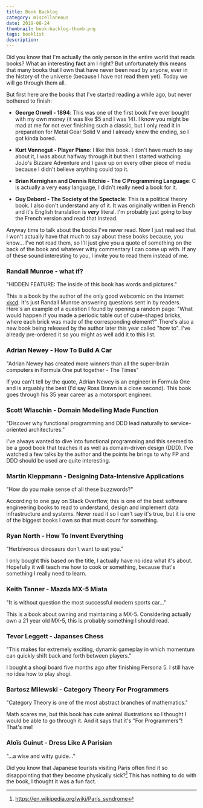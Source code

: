 ```yaml
---
title: Book Backlog
category: miscellaneous
date: 2019-08-24
thumbnail: book-backlog-thumb.png
tags: booklist
description:
---
```


Did you know that I'm actually the only person in the entire world that reads
books? What an interesting **fact** am I right? But unfortunately this means
that many books that I own that have never been read by anyone, ever in the
history of the universe (because I have not read them yet). Today we will go
through them all.

But first here are the books that I've started reading a while ago, but never
bothered to finish:

* **George Orwell - 1894**: This was one of the first book I've ever bought
with my own money (it was like $5 and I was 14). I know you might be mad at me
for not ever finishing such a classic, but I only read it in preparation for
Metal Gear Solid V and I already knew the ending, so I got kinda bored.

* **Kurt Vonnegut - Player Piano**: I like this book. I don't have much to say
about it, I was about halfway through it but then I started wathcing JoJo's
Bizzare Adventure and I gave up on every other piece of media because I didn't
believe anything could top it.

* **Brian Kernighan and Dennis Ritchie - The C Programming Language**: C is
actually a very easy language, I didn't really need a book for it.

* **Guy Debord - The Society of the Spectacle**: This is a political theory
book. I also don't understand any of it. It was originally written in French
and it's English translation is ***very*** literal. I'm probably just going to
buy the French version and read that instead.

Anyway time to talk about the books I've never read. Now I just realised that
I won't actually have that much to say about these books because, you know...
I've not read them, so I'll just give you a quote of something on the back of
the book and whatever witty commentary I can come up with. If any of these
sound interesting to you, I invite you to read them instead of me.

### Randall Munroe - what if?

"HIDDEN FEATURE: The inside of this book has words and pictures."

This is a book by the author of the only good webcomic on the internet:
[xkcd][].  It's just Randall Munroe answering questions sent in by readers.
Here's an example of a question I found by opening a random page: "What would
happen if you made a periodic table out of cube-shaped bricks, where each
brick was made of the corresponding element?" There's also a new book being
released by the author later this year called "how to". I've already
pre-ordered it so you might as well add it to this list.

[xkcd]: https://xkcd.com

### Adrian Newey - How To Build A Car

"Adrian Newey has created more winners than all the super-brain computers in
Formula One put together - The Times"

If you can't tell by the quote, Adrian Newey is an engineer in Formula One and
is arguably the best (I'd say Ross Brawn is a close second). This book goes
through his 35 year career as a motorsport engineer.

### Scott Wlaschin - Domain Modelling Made Function

"Discover why functional programming and DDD lead naturally to
service-oriented architectures."

I've always wanted to dive into functional programming and this seemed to be a
good book that teaches it as well as domain-driven design (DDD). I've watched
a few talks by the author and the points he brings to why FP and DDD should be
used are quite interesting.

### Martin Kleppmann - Designing Data-Intensive Applications

"How do you make sense of all these buzzwords?"

According to one guy on Stack Overflow, this is one of the best software
engineering books to read to understand, design and implement data
infrastructure and systems. Never read it so I can't say it's true, but it is
one of the biggest books I own so that must count for something.

### Ryan North - How To Invent Everything

"Herbivorous dinosaurs don't want to eat you."

I only bought this based on the title, I actually have no idea what it's
about. Hopefully it will teach me how to cook or something, because that's
something I really need to learn.

### Keith Tanner - Mazda MX-5 Miata

"It is without question the most successful modern sports car..."

This is a book about owning and maintaining a MX-5. Considering actually own a 21
year old MX-5, this is probably something I should read.

### Tevor Leggett - Japanses Chess

"This makes for extremely exciting, dynamic gameplay in which momentum can
quickly shift back and forth between players."

I bought a shogi board five months ago after finishing Persona 5. I still have
no idea how to play shogi.

### Bartosz Milewski - Category Theory For Programmers

"Category Theory is one of the most abstract branches of mathematics."

Math scares me, but this book has cute animal illustrations so I thought I
would be able to go through it. And it says that it's "For Programmers"!
That's me!

### Aloïs Guinut - Dress Like A Parisian

"...a wise and witty guide..."

Did you know that Japanese tourists visiting Paris often find it so
disappointing that they become physically sick?[^1] This has nothing to do
with the book, I thought it was a fun fact.

[^1]: https://en.wikipedia.org/wiki/Paris_syndrome
